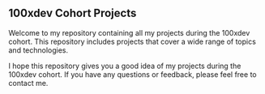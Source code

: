 ## 100xdev Cohort Projects

Welcome to my repository containing all my projects during the 100xdev cohort. This repository includes projects that cover a wide range of topics and technologies.


I hope this repository gives you a good idea of my projects during the 100xdev cohort. If you have any questions or feedback, please feel free to contact me.

